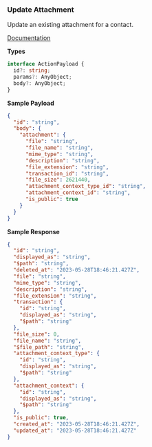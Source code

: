 ### Update Attachment

Update an existing attachment for a contact.

[Documentation](https://developer.sage.com/accounting/reference/attachments/#tag/Attachments)

**Types**

```ts
interface ActionPayload {
  id?: string;
  params?: AnyObject;
  body?: AnyObject;
}
```

**Sample Payload**

```json
{
  "id": "string",
  "body": {
    "attachment": {
      "file": "string",
      "file_name": "string",
      "mime_type": "string",
      "description": "string",
      "file_extension": "string",
      "transaction_id": "string",
      "file_size": 2621440,
      "attachment_context_type_id": "string",
      "attachment_context_id": "string",
      "is_public": true
    }
  }
}
```

**Sample Response**
```json
{
  "id": "string",
  "displayed_as": "string",
  "$path": "string",
  "deleted_at": "2023-05-28T18:46:21.427Z",
  "file": "string",
  "mime_type": "string",
  "description": "string",
  "file_extension": "string",
  "transaction": {
    "id": "string",
    "displayed_as": "string",
    "$path": "string"
  },
  "file_size": 0,
  "file_name": "string",
  "$file_path": "string",
  "attachment_context_type": {
    "id": "string",
    "displayed_as": "string",
    "$path": "string"
  },
  "attachment_context": {
    "id": "string",
    "displayed_as": "string",
    "$path": "string"
  },
  "is_public": true,
  "created_at": "2023-05-28T18:46:21.427Z",
  "updated_at": "2023-05-28T18:46:21.427Z"
}
```
